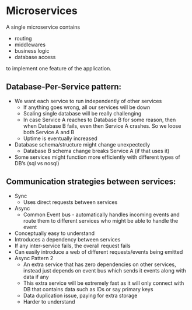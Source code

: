 # Microservices
A single microservice contains
- routing
- middlewares
- business logic
- database access

to implement one feature of the application.

## Database-Per-Service pattern:

- We want each service to run independently of other services
    - If anything goes wrong, all our services will be down
    - Scaling single database will be really challenging
    - In case Service A reaches to Database B for some reason, then when Database B fails, even then Service A crashes. So we loose both Service A and B
    - Uptime is eventually increased
- Database schema/structure might change unexpectedly
    - Database B schema change breaks Service A (if that uses it)
- Some services might function more efficiently with different types of DB’s (sql vs nosql)

## Communication strategies between services:
- Sync 
    - Uses direct requests between services
- Async
    - Common Event bus - automatically handles incoming events and route them to different services who might be able to handle the event
- Conceptually easy to understand
- Introduces a dependency between services
- If any inter-service fails, the overall request fails
- Can easily introduce a web of different requests/events being emitted
- Async Pattern 2
    - An extra service that has zero dependencies on other services, instead just depends on event bus which sends it events along with data if any
    - This extra service will be extremely fast as it will only connect with DB that contains data such as IDs or say primary keys
    - Data duplication issue, paying for extra storage 
    - Harder to understand
